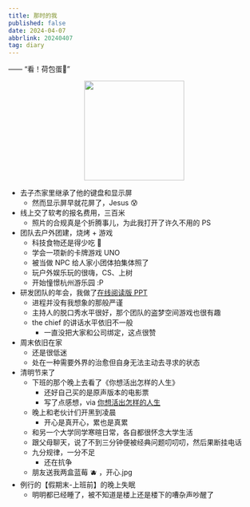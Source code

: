 ```yaml
---
title: 那时的我
published: false
date: 2024-04-07
abbrlink: 20240407
tag: diary
---
```


—— “看！荷包蛋🍳”
<div style="display: flex;justify-content: center;">
<img src="https://cdn.jsdelivr.net/gh/jiechen257/personal-gallery@main/img/202404071228715.png" style="width: 200px;">
</div>

- 去子杰家里继承了他的键盘和显示屏
  - 然而显示屏早就花屏了，Jesus 😰
- 线上交了软考的报名费用，三百米
  - 照片的合规真是个折腾事儿，为此我打开了许久不用的 PS
- 团队去户外团建，烧烤 + 游戏 
  - 科技食物还是得少吃 🍢
  - 学会一项新的卡牌游戏 UNO
  - 被当做 NPC 给人家小团体拍集体照了
  - 玩户外娱乐玩的很嗨，CS、上树
  - 开始憧憬杭州游乐园 :P
- 研发团队的年会，我做了[在线阅读版 PPT](https://access.becase.top)
  - 进程并没有我想象的那般严谨
  - 主持人的脱口秀水平很好，那个团队的盗梦空间游戏也很有趣
  - the chief 的讲话水平依旧不一般
    - 一直没把大家和公司绑定，这点很赞
- 周末依旧在家
  - 还是很低迷
  - 处在一种需要外界的治愈但自身无法主动去寻求的状态
- 清明节来了
  - 下班的那个晚上去看了《你想活出怎样的人生》
    - 还好自己买的是原声版本的电影票
    - 写了点感想，via [你想活出怎样的人生](resources/notes/你想活出怎样的人生)
  - 晚上和老伙计们开黑到凌晨
    - 开心是真开心，累也是真累
  - 和另一个大学同学寒暄日常，各自都很怀念大学生活
  - 跟父母聊天，说了不到三分钟便被经典问题叨叨叨，然后果断挂电话
  - 九分规律，一分不足
    - 还在抗争
  - 朋友送我两盒蓝莓 🫐 ，开心.jpg
- 例行的【假期末-上班前】的晚上失眠
  - 明明都已经睡了，被不知道是楼上还是楼下的嘈杂声吵醒了